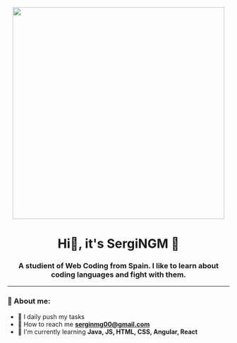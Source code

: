 <div id="header" align="center">
  <img src=https://media.giphy.com/media/v1.Y2lkPTc5MGI3NjExYWRvbWtnMGFtZGxlZ3JzYjZtbnh0dzhvZHhucnJpY2N1a2dtemdnbyZlcD12MV9pbnRlcm5hbF9naWZfYnlfaWQmY3Q9Zw/yYSSBtDgbbRzq/giphy.gif width="480"/>
  <h1 align="center"> Hi👋, it's SergiNGM 🤡 </h1>
  <h3 align="center"> A studient of Web Coding from Spain. I like to learn about coding languages and fight with them.</h3>
</div>

---

  ### :metal: About me:
  - :calendar: I daily push my tasks
  - :e-mail: How to reach me **serginmg00@gmail.com**
  - :eggplant: I'm currently learning **Java, JS, HTML, CSS, Angular, React**


<!--
**SergiNMG/SergiNMG** is a ✨ _special_ ✨ repository because its `README.md` (this file) appears on your GitHub profile.

Here are some ideas to get you started:

- 🔭 I’m currently working on ...
- 🌱 I’m currently learning ...
- 👯 I’m looking to collaborate on ...
- 🤔 I’m looking for help with ...
- 💬 Ask me about ...
- 📫 How to reach me: ...
- 😄 Pronouns: ...
- ⚡ Fun fact: ...
-->
